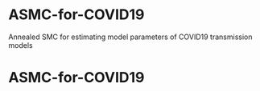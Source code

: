 # ASMC-for-COVID19
Annealed SMC for estimating model parameters of COVID19 transmission models
# ASMC-for-COVID19
